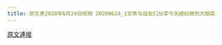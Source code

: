 ```yaml
---
title: 郭文贵2020年6月24日视频 20200624_1文贵与战友们分享今天媳妇做的大锅菜
---
```


[原文連接](https://gnews.org/ThreadView/53479374)


